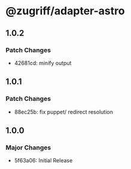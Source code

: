 # @zugriff/adapter-astro

## 1.0.2

### Patch Changes

- 42681cd: minify output

## 1.0.1

### Patch Changes

- 88ec25b: fix puppet/ redirect resolution

## 1.0.0

### Major Changes

- 5f63a06: Initial Release
